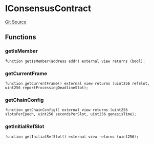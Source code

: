 # IConsensusContract
[Git Source](https://github.com/lidofinance/community-staking-module/blob/efc92ba178845b0562e369d8d71b585ba381ab86/src/lib/base-oracle/interfaces/IConsensusContract.sol)


## Functions
### getIsMember


```solidity
function getIsMember(address addr) external view returns (bool);
```

### getCurrentFrame


```solidity
function getCurrentFrame() external view returns (uint256 refSlot, uint256 reportProcessingDeadlineSlot);
```

### getChainConfig


```solidity
function getChainConfig() external view returns (uint256 slotsPerEpoch, uint256 secondsPerSlot, uint256 genesisTime);
```

### getInitialRefSlot


```solidity
function getInitialRefSlot() external view returns (uint256);
```

